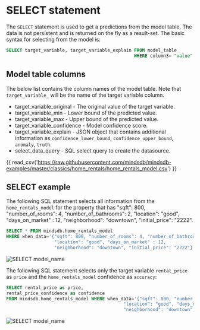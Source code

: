 # SELECT statement

The `SELECT` statement is used to get a predictions from the model table. The data is not persistent and is returned on the fly as a result-set. The basic syntax for selecting from the model is:

```sql
SELECT target_variable, target_variable_explain FROM model_table 
                                                WHERE column3= "value" AND  column2= "value";
```

## Model table columns 

The below list contains the column names of the model table. Note that `target_variable_` will be the name of the target variable column.

* target_variable_original - The original value of the target variable.
* target_variable_min - Lower bound of the predicted value.
* target_variable_max - Upper bound of the predicted value.
* target_variable_confidence - Model confidence score.
* target_variable_explain - JSON object that contains additional information as `confidence_lower_bound`, `confidence_upper_bound`, `anomaly`, `truth`.
* select_data_query - SQL select query to create the datasource.

{{ read_csv('https://raw.githubusercontent.com/mindsdb/mindsdb-examples/master/classics/home_rentals/home_rentals_model.csv') }}

## SELECT example

The following SQL statement selects all information from the `home_rentals_model` for the property that has "sqft": 800, "number_of_rooms": 4, "number_of_bathrooms": 2,
"location": "good", "days_on_market" : 12, "neighborhood": "downtown", "initial_price": "2222".


```sql
SELECT * FROM mindsdb.home_rentals_model 
WHERE when_data='{"sqft": 800, "number_of_rooms": 4, "number_of_bathrooms": 2,
				  "location": "good", "days_on_market" : 12, 
                  "neighborhood": "downtown", "initial_price": "2222"}';

```

![SELECT model_name](/assets/sql/select_hr.png)


The following SQL statement selects only the target variable `rental_price` as `price` and the `home_rentals_model` confidence as `accuracy`:


```sql
SELECT rental_price as price, 
rental_price_confidence as confidence 
FROM mindsdb.home_rentals_model WHERE when_data='{"sqft": 800, "number_of_rooms": 4, "number_of_bathrooms": 2, 
                                            "location": "good", "days_on_market" : 12,  
                                            "neighborhood": "downtown", "initial_price": "2222"}';
```

![SELECT model_name](/assets/sql/select_hra.png)

